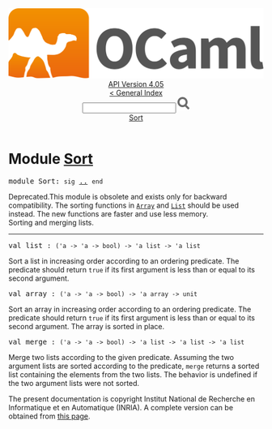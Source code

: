 <!-- ((! set title API !)) ((! set documentation !)) ((! set api !)) ((! set nobreadcrumb !)) -->
<div class="api"><header><nav class="toc brand"><a class="brand" href="https://ocaml.org/"><img src="colour-logo-gray.svg" class="svg" alt="OCaml"></a></nav><nav class="toc"><div class="toc_version"><a href="/docs" id="version-select">API Version 4.05</a></div><a href="index.html">&lt; General Index</a><div class="api_search"><input type="text" name="apisearch" id="api_search" oninput="mySearch(false);" onkeypress="this.oninput();" onclick="this.oninput();" onpaste="this.oninput();">
<img src="search_icon.svg" alt="Search" class="svg" onclick="mySearch(false)"></div>
<div id="search_results"></div><div class="toc_title"><a href="#top">Sort</a></div><ul></ul></nav></header>

<h1>Module <a href="type_Sort.html">Sort</a></h1>

<pre><span class="keyword">module</span> Sort: <code class="code"><span class="keyword">sig</span></code> <a href="Sort.html">..</a> <code class="code"><span class="keyword">end</span></code></pre><div class="info module top">
<span class="warning">Deprecated.</span>This module is obsolete and exists only for backward
   compatibility.
   The sorting functions in <a href="Array.html"><code class="code"><span class="constructor">Array</span></code></a> and <a href="List.html"><code class="code"><span class="constructor">List</span></code></a> should be used instead.
   The new functions are faster and use less memory.<br>
Sorting and merging lists.<br>
</div>
<hr width="100%">

<pre><span id="VALlist"><span class="keyword">val</span> list</span> : <code class="type">('a -&gt; 'a -&gt; bool) -&gt; 'a list -&gt; 'a list</code></pre><div class="info ">
Sort a list in increasing order according to an ordering predicate.
   The predicate should return <code class="code"><span class="keyword">true</span></code> if its first argument is
   less than or equal to its second argument.<br>
</div>

<pre><span id="VALarray"><span class="keyword">val</span> array</span> : <code class="type">('a -&gt; 'a -&gt; bool) -&gt; 'a array -&gt; unit</code></pre><div class="info ">
Sort an array in increasing order according to an
   ordering predicate.
   The predicate should return <code class="code"><span class="keyword">true</span></code> if its first argument is
   less than or equal to its second argument.
   The array is sorted in place.<br>
</div>

<pre><span id="VALmerge"><span class="keyword">val</span> merge</span> : <code class="type">('a -&gt; 'a -&gt; bool) -&gt; 'a list -&gt; 'a list -&gt; 'a list</code></pre><div class="info ">
Merge two lists according to the given predicate.
   Assuming the two argument lists are sorted according to the
   predicate, <code class="code">merge</code> returns a sorted list containing the elements
   from the two lists. The behavior is undefined if the two
   argument lists were not sorted.<br>
</div>
<div class="copyright">The present documentation is copyright Institut National de Recherche en Informatique et en Automatique (INRIA). A complete version can be obtained from <a href="http://caml.inria.fr/pub/docs/manual-ocaml/">this page</a>.</div></div>